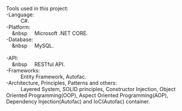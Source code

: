 
Tools used in this project: <br/> 
  -Language: <br/> 
   &nbsp; &nbsp; &nbsp; &nbsp; &nbsp; C#.  <br/> 
  -Platform:  <br/> 
  &nbsp; &nbsp; &nbsp &nbsp; &nbsp; Microsoft .NET CORE. <br/> 
  -Database: <br/>
  &nbsp; &nbsp; &nbsp &nbsp; &nbsp; MySQL. <br/>  
  -API: <br/>
    &nbsp; &nbsp; &nbsp &nbsp; &nbsp; RESTful API. <br/>
  -Frameworks: <br/>
    &nbsp; &nbsp; &nbsp; &nbsp; &nbsp; Entity Framework, Autofac.  <br/>
    -Architecture, Principles, Patterns and others: <br/>
    &nbsp; &nbsp; &nbsp; &nbsp; &nbsp; Layered System, SOLID principles, Constructor Injection, Object Oriented Programming(OOP), Aspect Oriented Programming(AOP), Dependency Injection(Autofac) and IoC(Autofac) container. 

